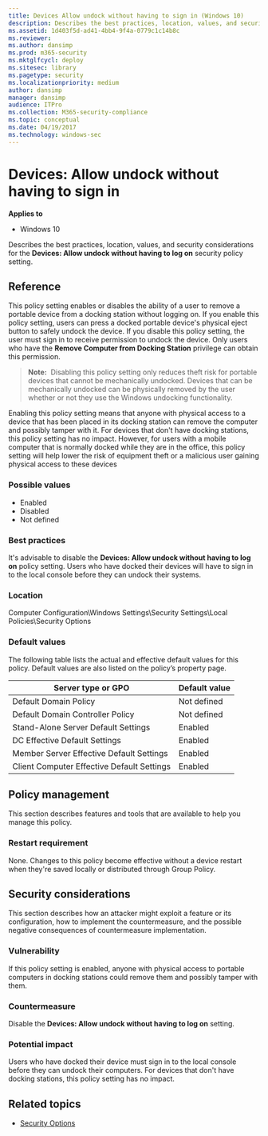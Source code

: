 ```yaml
---
title: Devices Allow undock without having to sign in (Windows 10)
description: Describes the best practices, location, values, and security considerations for the Devices Allow undock without having to sign in security policy setting.
ms.assetid: 1d403f5d-ad41-4bb4-9f4a-0779c1c14b8c
ms.reviewer: 
ms.author: dansimp
ms.prod: m365-security
ms.mktglfcycl: deploy
ms.sitesec: library
ms.pagetype: security
ms.localizationpriority: medium
author: dansimp
manager: dansimp
audience: ITPro
ms.collection: M365-security-compliance
ms.topic: conceptual
ms.date: 04/19/2017
ms.technology: windows-sec
---
```


# Devices: Allow undock without having to sign in

**Applies to**
-   Windows 10

Describes the best practices, location, values, and security considerations for the **Devices: Allow undock without having to log on** security policy setting.

## Reference

This policy setting enables or disables the ability of a user to remove a portable device from a docking station without logging on. If you enable this policy setting, users can press a docked portable device's physical eject button to safely undock the device. If you disable this policy setting, the user must sign in to receive permission to undock the device. Only users who have the **Remove Computer from Docking Station** privilege can obtain this permission.

>**Note:**  Disabling this policy setting only reduces theft risk for portable devices that cannot be mechanically undocked. Devices that can be mechanically undocked can be physically removed by the user whether or not they use the Windows undocking functionality.
 
Enabling this policy setting means that anyone with physical access to a device that has been placed in its docking station can remove the computer and possibly tamper with it. For devices that don't have docking stations, this policy setting has no impact. However, for users with a mobile computer that is normally docked while they are in the office, this policy setting will help lower the risk of equipment theft or a malicious user gaining physical access to these devices

### Possible values

-   Enabled
-   Disabled
-   Not defined

### Best practices

It's advisable to disable the **Devices: Allow undock without having to log on** policy setting. Users who have docked their devices will have to sign in to the local console before they can undock their systems.

### Location

Computer Configuration\\Windows Settings\\Security Settings\\Local Policies\\Security Options

### Default values

The following table lists the actual and effective default values for this policy. Default values are also listed on the policy’s property page.

| Server type or GPO | Default value |
| - | - |
| Default Domain Policy | Not defined| 
| Default Domain Controller Policy | Not defined | 
| Stand-Alone Server Default Settings | Enabled| 
| DC Effective Default Settings | Enabled| 
| Member Server Effective Default Settings | Enabled| 
| Client Computer Effective Default Settings| Enabled| 
 
## Policy management

This section describes features and tools that are available to help you manage this policy.

### Restart requirement

None. Changes to this policy become effective without a device restart when they're saved locally or distributed through Group Policy.

## Security considerations

This section describes how an attacker might exploit a feature or its configuration, how to implement the countermeasure, and the possible negative consequences of countermeasure implementation.

### Vulnerability

If this policy setting is enabled, anyone with physical access to portable computers in docking stations could remove them and possibly tamper with them.

### Countermeasure

Disable the **Devices: Allow undock without having to log on** setting.
### Potential impact

Users who have docked their device must sign in to the local console before they can undock their computers. For devices that don't have docking stations, this policy setting has no impact.

## Related topics

- [Security Options](security-options.md)
